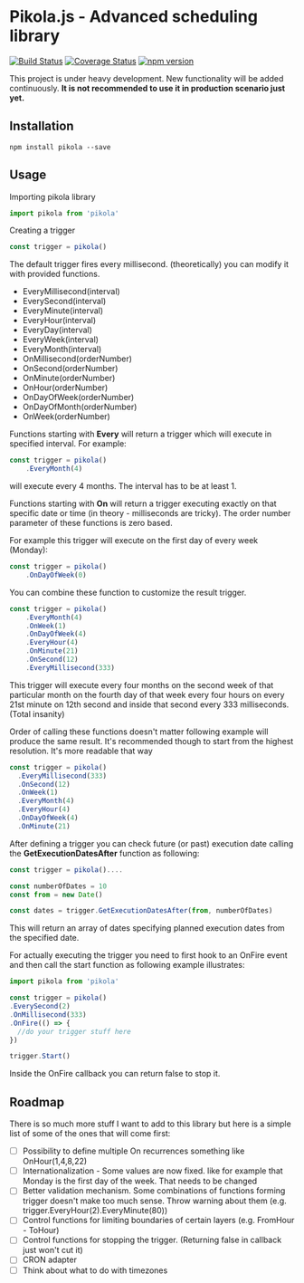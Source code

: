 Pikola.js - Advanced scheduling library
==========

[![Build Status](https://travis-ci.org/mkmarek/Pikola.js.svg?branch=master)](https://travis-ci.org/mkmarek/Pikola.js) [![Coverage Status](https://coveralls.io/repos/github/mkmarek/Pikola.js/badge.svg?branch=master)](https://coveralls.io/github/mkmarek/Pikola.js?branch=master)
[![npm version](https://badge.fury.io/js/Pikola.svg)](https://badge.fury.io/js/Pikola)

This project is under heavy development. New functionality will be added continuously.
**It is not recommended to use it in production scenario just yet.**

Installation
------------
```
npm install pikola --save
```

Usage
------------

Importing pikola library

```javascript
import pikola from 'pikola'
```

Creating a trigger

```javascript
const trigger = pikola()
```

The default trigger fires every millisecond. (theoretically) you can modify it with provided functions.

- EveryMillisecond(interval)
- EverySecond(interval)
- EveryMinute(interval)
- EveryHour(interval)
- EveryDay(interval)
- EveryWeek(interval)
- EveryMonth(interval)
- OnMillisecond(orderNumber)
- OnSecond(orderNumber)
- OnMinute(orderNumber)
- OnHour(orderNumber)
- OnDayOfWeek(orderNumber)
- OnDayOfMonth(orderNumber)
- OnWeek(orderNumber)

Functions starting with **Every** will return a trigger which will execute in specified interval. For example:

```javascript
const trigger = pikola()
    .EveryMonth(4)
```

will execute every 4 months. The interval has to be at least 1.

Functions starting with **On** will return a trigger executing exactly on that specific date or time (in theory - milliseconds are tricky). The order number parameter of these functions is zero based.

For example this trigger will execute on the first day of every week (Monday):

```javascript
const trigger = pikola()
    .OnDayOfWeek(0)
```

You can combine these function to customize the result trigger.

```javascript
const trigger = pikola()
    .EveryMonth(4)
    .OnWeek(1)
    .OnDayOfWeek(4)
    .EveryHour(4)
    .OnMinute(21)
    .OnSecond(12)
    .EveryMillisecond(333)
```

This trigger will execute every four months on the second week of that particular month on the fourth day of that week every four hours on every 21st minute on 12th second and inside that second every 333 milliseconds. (Total insanity)

Order of calling these functions doesn't matter following example will produce the same result. It's recommended though to start from the highest resolution. It's more readable that way

```javascript
const trigger = pikola()
  .EveryMillisecond(333)
  .OnSecond(12)
  .OnWeek(1)
  .EveryMonth(4)
  .EveryHour(4)
  .OnDayOfWeek(4)
  .OnMinute(21)
```

After defining a trigger you can check future (or past) execution date calling the **GetExecutionDatesAfter** function as following:

```javascript
const trigger = pikola()....

const numberOfDates = 10
const from = new Date()

const dates = trigger.GetExecutionDatesAfter(from, numberOfDates)
```

This will return an array of dates specifying planned execution dates from the
specified date.

For actually executing the trigger you need to first hook to an OnFire event and
then call the start function as following example illustrates:

```javascript
import pikola from 'pikola'

const trigger = pikola()
.EverySecond(2)
.OnMillisecond(333)
.OnFire(() => {
  //do your trigger stuff here
})

trigger.Start()
```

Inside the OnFire callback you can return false to stop it.

Roadmap
------------

There is so much more stuff I want to add to this library but here is a simple
list of some of the ones that will come first:

- [ ] Possibility to define multiple On recurrences something like OnHour(1,4,8,22)
- [ ] Internationalization - Some values are now fixed. like for example that Monday is
the first day of the week. That needs to be changed
- [ ] Better validation mechanism. Some combinations of functions forming trigger
doesn't make too much sense. Throw warning about them
(e.g. trigger.EveryHour(2).EveryMinute(80))
- [ ] Control functions for limiting boundaries of certain layers (e.g. FromHour - ToHour)
- [ ] Control functions for stopping the trigger.
(Returning false in callback just won't cut it)
- [ ] CRON adapter
- [ ] Think about what to do with timezones
